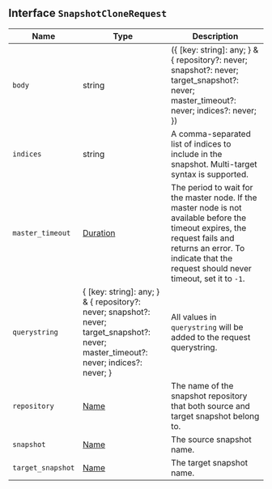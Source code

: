 ## Interface `SnapshotCloneRequest`

| Name | Type | Description |
| - | - | - |
| `body` | string | ({ [key: string]: any; } & { repository?: never; snapshot?: never; target_snapshot?: never; master_timeout?: never; indices?: never; }) | All values in `body` will be added to the request body. |
| `indices` | string | A comma-separated list of indices to include in the snapshot. Multi-target syntax is supported. |
| `master_timeout` | [Duration](./Duration.md) | The period to wait for the master node. If the master node is not available before the timeout expires, the request fails and returns an error. To indicate that the request should never timeout, set it to `-1`. |
| `querystring` | { [key: string]: any; } & { repository?: never; snapshot?: never; target_snapshot?: never; master_timeout?: never; indices?: never; } | All values in `querystring` will be added to the request querystring. |
| `repository` | [Name](./Name.md) | The name of the snapshot repository that both source and target snapshot belong to. |
| `snapshot` | [Name](./Name.md) | The source snapshot name. |
| `target_snapshot` | [Name](./Name.md) | The target snapshot name. |
